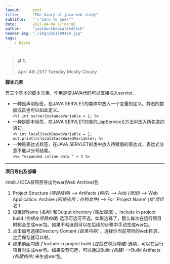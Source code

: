 ```yaml
---
layout:     post
title:      "The diary of java web study"
subtitle:   " \"zero to one\""
date:       2017-04-04 17:04:00
author:     "justdontbeasaltedfish"
header-img: "./img/p551789496.jpg"
tags:
    - Diary
---
```

> ### \# 1.
> April 4th,2017   Tuesday   Mostly Cloudy


**脚本元素**

有三个基本的脚本元素，作用是使JAVA代码可以直接插入servlet.

*    一种是声明标签，在JAVA SERVLET的类体中放入一个变量的定义。静态的数据成员也可以如此定义。  
        `<%! int serverInstanceVariable = 1; %>`
*    一种是脚本标签，在JAVA SERVLET的类的_jspService()方法中放入所包含的语句。  
        `<% int localStackBasedVariable = 1; out.println(localStackBasedVariable); %>`
*    一种是表达式标签，在JAVA SERVLET的类中放入待赋值的表达式，表达式注意不能以分号结尾。  
        `<%= "expanded inline data " + 1 %>`

***

**项目导出及部署**

 IntelliJ IDEA将项目导出为war(Web Archive)包

1. Project Structure *(项目结构)* --> Artifacts *(构件)* --> Add *(添加)* --> Web Application: Archive *(网络应用：存档文件)* --> For 'Project Name' *(给‘项目名’)*
2. 设置好Name *(名称)* 和Output directory *(输出路径)* 。Include in project build *(包括在项目构建)* 选项可选可不选。如果选择了，那么每次在运行项目时都会生成war包。如果不勾选则可以在后续的步骤中手动生成war包。
3. 点击加号选择Directory Content *(目录内容)* ，选择你当前项目的web目录，之后保存就可以啦。
4. 如果前面勾选了Include in project build *(包括在项目构建)* 选项，可以在运行项目时生成war包。如果没有勾选，可以通过Build *(构建)* -->Build Artifacts *(构建构件)* 来生成war包。

